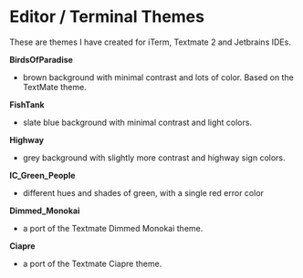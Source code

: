 Editor / Terminal Themes    
======

These are themes I have created for iTerm, Textmate 2 and Jetbrains IDEs. 

**BirdsOfParadise**
  - brown background with minimal contrast and lots of color. Based on the TextMate theme.

**FishTank**
  - slate blue background with minimal contrast and light colors.

**Highway**
  - grey background with slightly more contrast and highway sign colors.

**IC_Green_People**
  - different hues and shades of green, with a single red error color

**Dimmed_Monokai**
  - a port of the Textmate Dimmed Monokai theme.

**Ciapre**
  - a port of the Textmate Ciapre theme.
